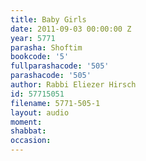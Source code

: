 ```yaml
---
title: Baby Girls
date: 2011-09-03 00:00:00 Z
year: 5771
parasha: Shoftim
bookcode: '5'
fullparashacode: '505'
parashacode: '505'
author: Rabbi Eliezer Hirsch
id: 57715051
filename: 5771-505-1
layout: audio
moment: 
shabbat: 
occasion: 
---
```


